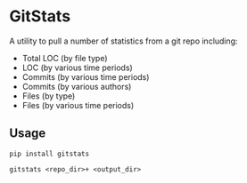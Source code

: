 # GitStats

A utility to pull a number of statistics from a git repo including:

* Total LOC (by file type)
* LOC (by various time periods)
* Commits (by various time periods)
* Commits (by various authors)
* Files (by type)
* Files (by various time periods)

## Usage

`pip install gitstats`

`gitstats <repo_dir>+ <output_dir>`
